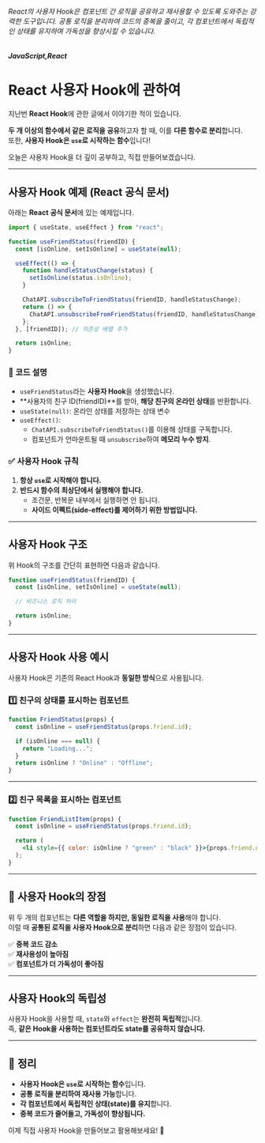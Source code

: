 ###### React의 사용자 Hook은 컴포넌트 간 로직을 공유하고 재사용할 수 있도록 도와주는 강력한 도구입니다. 공통 로직을 분리하여 코드의 중복을 줄이고, 각 컴포넌트에서 독립적인 상태를 유지하며 가독성을 향상시킬 수 있습니다.

##### JavaScript,React

# React 사용자 Hook에 관하여

지난번 **React Hook**에 관한 글에서 이야기한 적이 있습니다.

**두 개 이상의 함수에서 같은 로직을 공유**하고자 할 때, 이를 **다른 함수로 분리**합니다.  
또한, **사용자 Hook은 `use`로 시작하는 함수**입니다!

오늘은 사용자 Hook을 더 깊이 공부하고, 직접 만들어보겠습니다.

---

## 사용자 Hook 예제 (React 공식 문서)

아래는 **React 공식 문서**에 있는 예제입니다.

```jsx
import { useState, useEffect } from "react";

function useFriendStatus(friendID) {
  const [isOnline, setIsOnline] = useState(null);

  useEffect(() => {
    function handleStatusChange(status) {
      setIsOnline(status.isOnline);
    }

    ChatAPI.subscribeToFriendStatus(friendID, handleStatusChange);
    return () => {
      ChatAPI.unsubscribeFromFriendStatus(friendID, handleStatusChange);
    };
  }, [friendID]); // 의존성 배열 추가

  return isOnline;
}
```

### 📌 코드 설명

- `useFriendStatus`라는 **사용자 Hook**을 생성했습니다.
- **사용자의 친구 ID(friendID)**를 받아, **해당 친구의 온라인 상태**를 반환합니다.
- `useState(null)`: 온라인 상태를 저장하는 상태 변수
- `useEffect()`:
  - `ChatAPI.subscribeToFriendStatus()`를 이용해 상태를 구독합니다.
  - 컴포넌트가 언마운트될 때 `unsubscribe`하여 **메모리 누수 방지**.

### ✅ 사용자 Hook 규칙

1. **항상 `use`로 시작해야 합니다.**
2. **반드시 함수의 최상단에서 실행해야 합니다.**
   - 조건문, 반복문 내부에서 실행하면 안 됩니다.
   - **사이드 이펙트(side-effect)를 제어하기 위한 방법입니다.**

---

## 사용자 Hook 구조

위 Hook의 구조를 간단히 표현하면 다음과 같습니다.

```jsx
function useFriendStatus(friendID) {
  const [isOnline, setIsOnline] = useState(null);

  // 비즈니스 로직 처리

  return isOnline;
}
```

---

## 사용자 Hook 사용 예시

사용자 Hook은 기존의 React Hook과 **동일한 방식**으로 사용됩니다.

### 1️⃣ 친구의 상태를 표시하는 컴포넌트

```jsx
function FriendStatus(props) {
  const isOnline = useFriendStatus(props.friend.id);

  if (isOnline === null) {
    return "Loading...";
  }
  return isOnline ? "Online" : "Offline";
}
```

---

### 2️⃣ 친구 목록을 표시하는 컴포넌트

```jsx
function FriendListItem(props) {
  const isOnline = useFriendStatus(props.friend.id);

  return (
    <li style={{ color: isOnline ? "green" : "black" }}>{props.friend.name}</li>
  );
}
```

---

## 🧐 사용자 Hook의 장점

위 두 개의 컴포넌트는 **다른 역할을 하지만, 동일한 로직을 사용**해야 합니다.  
이럴 때 **공통된 로직을 사용자 Hook으로 분리**하면 다음과 같은 장점이 있습니다.

✅ **중복 코드 감소**  
✅ **재사용성이 높아짐**  
✅ **컴포넌트가 더 가독성이 좋아짐**

---

## 사용자 Hook의 독립성

사용자 Hook을 사용할 때, `state`와 `effect`는 **완전히 독립적**입니다.  
즉, **같은 Hook을 사용하는 컴포넌트라도 state를 공유하지 않습니다.**

---

## 🎯 정리

- **사용자 Hook은 `use`로 시작하는 함수**입니다.
- **공통 로직을 분리하여 재사용 가능**합니다.
- **각 컴포넌트에서 독립적인 상태(state)를 유지**합니다.
- **중복 코드가 줄어들고, 가독성이 향상됩니다.**

이제 직접 사용자 Hook을 만들어보고 활용해보세요! 🚀
